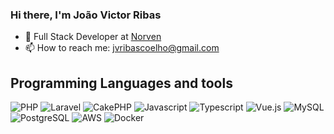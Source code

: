 ### Hi there, I'm João Victor Ribas 


- 🌱 Full Stack Developer at [Norven](https://norven.com.br/)
- 📫 How to reach me: jvribascoelho@gmail.com


## Programming Languages and tools
![PHP](https://img.shields.io/badge/php-8892be?style=for-the-badge&logo=php&logoColor=white)
![Laravel](https://img.shields.io/badge/laravel-FF2D20?style=for-the-badge&logo=laravel&logoColor=white)
![CakePHP](https://img.shields.io/badge/CakePHP-D33C43?style=for-the-badge&logo=cakephp&logoColor=white)
![Javascript](https://img.shields.io/badge/javascript-F7DF1E?style=for-the-badge&logo=javascript&logoColor=black)
![Typescript](https://img.shields.io/badge/typescript-007ACC?style=for-the-badge&logo=typescript&logoColor=white)
![Vue.js](https://img.shields.io/badge/vue.js-4FC08D?style=for-the-badge&logo=vuedotjs&logoColor=black)
![MySQL](https://img.shields.io/badge/mysql-4479A1?style=for-the-badge&logo=mysql&logoColor=white)
![PostgreSQL](https://img.shields.io/badge/postgresql-4169E1?style=for-the-badge&logo=postgresql&logoColor=white)
![AWS](https://img.shields.io/badge/AWS-232F3E?style=for-the-badge&logo=amazonaws&logoColor=FF9900)
![Docker](https://img.shields.io/badge/docker-2496ED?style=for-the-badge&logo=docker&logoColor=white)

